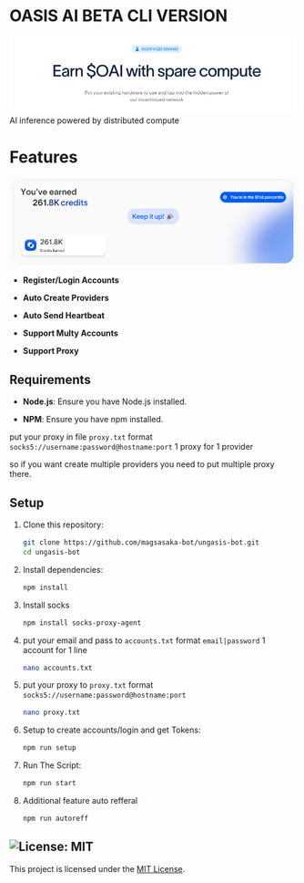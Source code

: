 # OASIS AI BETA CLI VERSION

![banner](image-1.png)
AI inference powered by distributed compute

# Features

![Banner](image.png)

- **Register/Login Accounts**

- **Auto Create Providers**

- **Auto Send Heartbeat**

- **Support Multy Accounts**

- **Support Proxy**

## Requirements

- **Node.js**: Ensure you have Node.js installed.

- **NPM**: Ensure you have npm installed.

put your proxy in file `proxy.txt` format `socks5://username:password@hostname:port` 1 proxy for 1 provider

so if you want create multiple providers you need to put multiple proxy there.

## Setup

1. Clone this repository:

   ```bash
   git clone https://github.com/magsasaka-bot/ungasis-bot.git
   cd ungasis-bot
   ```

2. Install dependencies:

   ```bash
   npm install
   ```
   
3. Install socks
   ```bash
   npm install socks-proxy-agent
   ```

4. put your email and pass to `accounts.txt` format `email|password` 1 account for 1 line

   ```bash
   nano accounts.txt
   ```

5. put your proxy to `proxy.txt` format `socks5://username:password@hostname:port`

   ```bash
   nano proxy.txt
   ```

6. Setup to create accounts/login and get Tokens:

   ```bash
   npm run setup
   ```

6. Run The Script:

   ```bash
   npm run start
   ```

7. Additional feature auto refferal
   ```bash
   npm run autoreff
   ```

## ![License: MIT](https://img.shields.io/badge/License-MIT-yellow.svg)

This project is licensed under the [MIT License](LICENSE).
